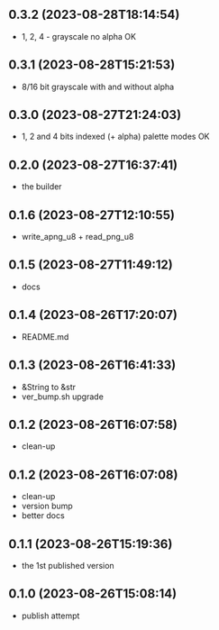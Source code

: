 ## 0.3.2 (2023-08-28T18:14:54)
  - 1, 2, 4 - grayscale no alpha OK

## 0.3.1 (2023-08-28T15:21:53)
  - 8/16 bit grayscale with and without alpha

## 0.3.0 (2023-08-27T21:24:03)
  - 1, 2 and 4 bits indexed (+ alpha) palette modes OK

## 0.2.0 (2023-08-27T16:37:41)
  - the builder

## 0.1.6 (2023-08-27T12:10:55)
  - write_apng_u8 + read_png_u8

## 0.1.5 (2023-08-27T11:49:12)
  - docs

## 0.1.4 (2023-08-26T17:20:07)
  - README.md

## 0.1.3 (2023-08-26T16:41:33)
  - &String to &str
  - ver_bump.sh upgrade

## 0.1.2 (2023-08-26T16:07:58)
  - clean-up

## 0.1.2 (2023-08-26T16:07:08)
  - clean-up
  - version bump
  - better docs

## 0.1.1 (2023-08-26T15:19:36)
  - the 1st published version

## 0.1.0 (2023-08-26T15:08:14)
  - publish attempt

